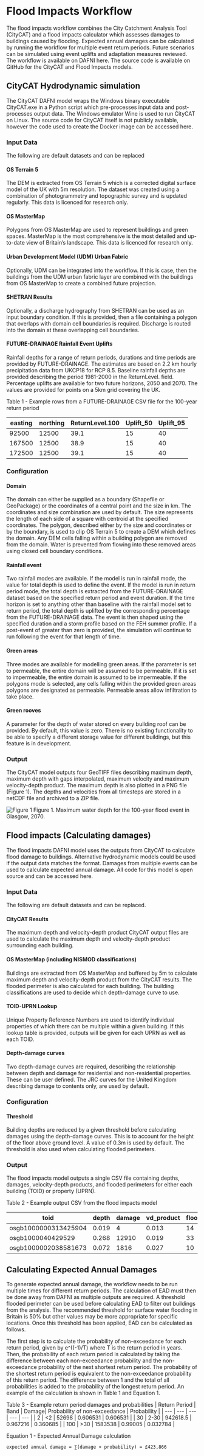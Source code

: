 # Flood Impacts Workflow
The flood impacts workflow combines the City Catchment Analysis Tool (CityCAT) and a flood impacts calculator which 
assesses damages to buildings caused by flooding. Expected annual damages can be calculated by running the workflow for 
multiple event return periods. Future scenarios can be simulated using event uplifts and adaptation measures reviewed. 
The workflow is available on DAFNI here. The source code is available on GitHub for the CityCAT and Flood Impacts models.

## CityCAT Hydrodynamic simulation
The CityCAT DAFNI model wraps the Windows binary executable CityCAT.exe in a Python script which pre-processes input 
data and post-processes output data. The Windows emulator Wine is used to run CityCAT on Linux. The source code for 
CityCAT itself is not publicly available, however the code used to create the Docker image can be accessed here. 

### Input Data
The following are default datasets and can be replaced

#### OS Terrain 5
The DEM is extracted from OS Terrain 5 which is a corrected digital surface model of the UK with 5m resolution. The 
dataset was created using a combination of photogrammetry and topographic survey and is updated regularly. This data 
is licenced for research only.

#### OS MasterMap
Polygons from OS MasterMap are used to represent buildings and green spaces. MasterMap is the most comprehensive is the 
most detailed and up-to-date view of Britain’s landscape. This data is licenced for research only.

#### Urban Development Model (UDM) Urban Fabric
Optionally, UDM can be integrated into the workflow. If this is case, then the buildings from the UDM urban fabric layer 
are combined with the buildings from OS MasterMap to create a combined future projection. 

#### SHETRAN Results
Optionally, a discharge hydrography from SHETRAN can be used as an input boundary condition. If this is provided, then 
a file containing a polygon that overlaps with domain cell boundaries is required. Discharge is routed into the domain 
at these overlapping cell boundaries.

#### FUTURE-DRAINAGE Rainfall Event Uplifts
Rainfall depths for a range of return periods, durations and time periods are provided by FUTURE-DRAINAGE. The estimates 
are based on 2.2 km hourly precipitation data from UKCP18 for RCP 8.5. Baseline rainfall depths are provided describing 
the period 1981-2000 in the ReturnLevel.<year> field. Percentage uplifts are available for two future horizons, 2050 and 
2070. The values are provided for points on a 5km grid covering the UK.

Table 1 - Example rows from a FUTURE-DRAINAGE CSV file for the 100-year return period

| easting | northing | ReturnLevel.100 | Uplift_50 | Uplift_95
| --- | --- | --- | --- | --- |
| 92500 | 12500 | 39.1 | 15 | 40
| 167500 | 12500 | 38.9 | 15 | 40
| 172500 | 12500 | 39.1 | 15 | 40

### Configuration

#### Domain
The domain can either be supplied as a boundary (Shapefile or GeoPackage) or the coordinates of a central point and the 
size in km. The coordinates and size combination are used by default. The size represents the length of each side of a 
square with centroid at the specified coordinates. The polygon, described either by the size and coordinates or by the 
boundary, is used to clip OS Terrain 5 to create a DEM which defines the domain. Any DEM cells falling within a building 
polygon are removed from the domain. Water is prevented from flowing into these removed areas using closed cell boundary 
conditions. 

#### Rainfall event
Two rainfall modes are available. If the model is run in rainfall mode, the value for total depth is used to define the 
event. If the model is run in return period mode, the total depth is extracted from the FUTURE-DRAINAGE dataset based on 
the specified return period and event duration. If the time horizon is set to anything other than baseline with the 
rainfall model set to return period, the total depth is uplifted by the corresponding percentage from the 
FUTURE-DRAINAGE data. The event is then shaped using the specified duration and a storm profile based on the FEH summer 
profile. If a post-event of greater than zero is provided, the simulation will continue to run following the event for 
that length of time.

#### Green areas
Three modes are available for modelling green areas. If the parameter is set to permeable, the entire domain will be 
assumed to be permeable. If it is set to impermeable, the entire domain is assumed to be impermeable. If the polygons 
mode is selected, any cells falling within the provided green areas polygons are designated as permeable. Permeable 
areas allow infiltration to take place.

#### Green rooves
A parameter for the depth of water stored on every building roof can be provided. By default, this value is zero. There 
is no existing functionality to be able to specify a different storage value for different buildings, but this feature 
is in development. 

### Output
The CityCAT model outputs four GeoTIFF files describing maximum depth, maximum depth with gaps interpolated, maximum 
velocity and maximum velocity-depth product. The maximum depth is also plotted in a PNG file (Figure 1). The depths 
and velocities from all timesteps are stored in a netCDF file and archived to a ZIP file.
 
![Figure 1](/docs/img/figure-1.png)
Figure 1. Maximum water depth for the 100-year flood event in Glasgow, 2070.

## Flood impacts (Calculating damages)
The flood impacts DAFNI model uses the outputs from CityCAT to calculate flood damage to buildings. Alternative 
hydrodynamic models could be used if the output data matches the format. Damages from multiple events can be used 
to calculate expected annual damage. All code for this model is open source and can be accessed here. 

### Input Data
The following are default datasets and can be replaced.

#### CityCAT Results
The maximum depth and velocity-depth product CityCAT output files are used to calculate the maximum depth and 
velocity-depth product surrounding each building.

#### OS MasterMap (including NISMOD classifications)
Buildings are extracted from OS MasterMap and buffered by 5m to calculate maximum depth and velocity-depth product from 
the CityCAT results. The flooded perimeter is also calculated for each building. The building classifications are used 
to decide which depth-damage curve to use.

#### TOID-UPRN Lookup
Unique Property Reference Numbers are used to identify individual properties of which there can be multiple within a 
given building. If this lookup table is provided, outputs will be given for each UPRN as well as each TOID.

#### Depth-damage curves
Two depth-damage curves are required, describing the relationship between depth and damage for residential and 
non-residential properties. These can be user defined. The JRC curves for the United Kingdom describing damage to 
contents only, are used by default.

### Configuration

#### Threshold
Building depths are reduced by a given threshold before calculating damages using the depth-damage curves. This is to 
account for the height of the floor above ground level. A value of 0.3m is used by default. The threshold is also used 
when calculating flooded perimeters.

### Output
The flood impacts model outputs a single CSV file containing depths, damages, velocity-depth products, and flooded 
perimeters for either each building (TOID) or property (UPRN).

Table 2 - Example output CSV from the flood impacts model

| toid | depth | damage | vd_product | flooded_perimeter |
| --- | --- | --- | --- | --- |
| osgb1000000313425904 | 0.019 | 4 | 0.013 | 14 |
| osgb1000040429529 | 0.268 | 12910 | 0.019 | 33 |
| osgb1000002038581673 | 0.072 | 1816 | 0.027 | 10 |

## Calculating Expected Annual Damages
To generate expected annual damage, the workflow needs to be run multiple times for different return periods. The 
calculation of EAD must then be done away from DAFNI as multiple outputs are required. A threshold flooded perimeter 
can be used before calculating EAD to filter out buildings from the analysis. The recommended threshold for surface 
water flooding in Britain is 50% but other values may be more appropriate for specific locations. Once this threshold 
has been applied, EAD can be calculated as follows.

The first step is to calculate the probability of non-exceedance for each return period, given by e^((-1)/T) where T is 
the return period in years. Then, the probability of each return period is calculated by taking the difference between 
each non-exceedance probability and the non-exceedance probability of the next shortest return period. The probability 
of the shortest return period is equivalent to the non-exceedance probability of this return period. The difference 
between 1 and the total of all probabilities is added to the probability of the longest return period. An example of 
the calculation is shown in Table 1 and Equation 1.

Table 3 - Example return period damages and probabilities
| Return Period | Band | Damage| Probability of non-exceedance | Probability |
| --- | --- | --- | --- | --- |
| 2	| <2 | 52698 | 0.606531	| 0.606531 |
| 30 | 2-30	| 942618.5 | 0.967216 | 0.360685 |
| 100 | >30	| 1583538 | 0.99005	| 0.032784 |

Equation 1 - Expected Annual Damage calculation

`expected annual damage = ∑(damage × probability) = £423,866`